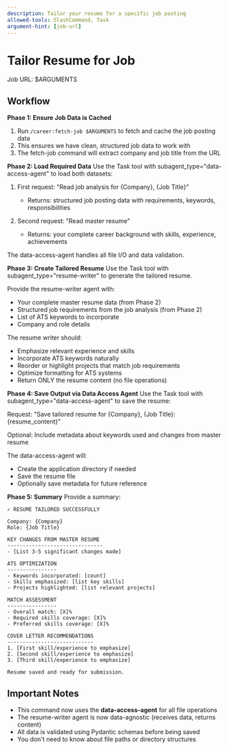 ```yaml
---
description: Tailor your resume for a specific job posting
allowed-tools: SlashCommand, Task
argument-hint: [job-url]
---
```


# Tailor Resume for Job

Job URL: $ARGUMENTS

## Workflow

**Phase 1: Ensure Job Data is Cached**
1. Run `/career:fetch-job $ARGUMENTS` to fetch and cache the job posting data
2. This ensures we have clean, structured job data to work with
3. The fetch-job command will extract company and job title from the URL

**Phase 2: Load Required Data**
Use the Task tool with subagent_type="data-access-agent" to load both datasets:

1. First request: "Read job analysis for {Company}, {Job Title}"
   - Returns: structured job posting data with requirements, keywords, responsibilities

2. Second request: "Read master resume"
   - Returns: your complete career background with skills, experience, achievements

The data-access-agent handles all file I/O and data validation.

**Phase 3: Create Tailored Resume**
Use the Task tool with subagent_type="resume-writer" to generate the tailored resume.

Provide the resume-writer agent with:
- Your complete master resume data (from Phase 2)
- Structured job requirements from the job analysis (from Phase 2)
- List of ATS keywords to incorporate
- Company and role details

The resume writer should:
- Emphasize relevant experience and skills
- Incorporate ATS keywords naturally
- Reorder or highlight projects that match job requirements
- Optimize formatting for ATS systems
- Return ONLY the resume content (no file operations)

**Phase 4: Save Output via Data Access Agent**
Use the Task tool with subagent_type="data-access-agent" to save the resume:

Request: "Save tailored resume for {Company}, {Job Title}: {resume_content}"

Optional: Include metadata about keywords used and changes from master resume

The data-access-agent will:
- Create the application directory if needed
- Save the resume file
- Optionally save metadata for future reference

**Phase 5: Summary**
Provide a summary:

```
✓ RESUME TAILORED SUCCESSFULLY

Company: {Company}
Role: {Job Title}

KEY CHANGES FROM MASTER RESUME
-------------------------------
- [List 3-5 significant changes made]

ATS OPTIMIZATION
----------------
- Keywords incorporated: [count]
- Skills emphasized: [list key skills]
- Projects highlighted: [list relevant projects]

MATCH ASSESSMENT
----------------
- Overall match: [X]%
- Required skills coverage: [X]%
- Preferred skills coverage: [X]%

COVER LETTER RECOMMENDATIONS
----------------------------
1. [First skill/experience to emphasize]
2. [Second skill/experience to emphasize]
3. [Third skill/experience to emphasize]

Resume saved and ready for submission.
```

## Important Notes

- This command now uses the **data-access-agent** for all file operations
- The resume-writer agent is now data-agnostic (receives data, returns content)
- All data is validated using Pydantic schemas before being saved
- You don't need to know about file paths or directory structures